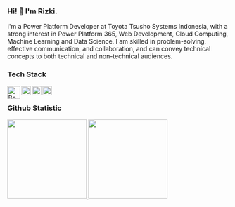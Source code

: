 ### Hi! 👋 I'm Rizki.
I'm a Power Platform Developer at Toyota Tsusho Systems Indonesia, with a strong interest in Power Platform 365, Web Development, Cloud Computing, Machine Learning and Data Science. I am skilled in problem-solving, effective communication, and collaboration, and can convey technical concepts to both technical and non-technical audiences.

### Tech Stack
  <a href="https://getbootstrap.com/"><img align="left" alt="Bootstrap" title="Bootstrap" width="29px" src="https://www.imagensempng.com.br/wp-content/uploads/2023/05/Logo-Sharepoint-Png.png" /></a>
  <a href="#"><img align="left" alt="JavaScript" title="JavaScript" width="21px" src="https://mattruma.com/wp-content/uploads/2021/10/PowerApps.png" /></a>
  <a href="https://nodejs.org/"><img align="left" alt="NodeJS" title="NodeJS" width="21px" src="https://unitedtraining.com/portals/2/images/products/power-apps/powerautomate-svg.png" /></a>
  <a href="https://reactjs.org/"><img align="left" alt="React" title="React" width="21px" src="https://uxwing.com/wp-content/themes/uxwing/download/brands-and-social-media/power-bi-icon.png" /></a>
  <br>
  
### Github Statistic
<p align="left">
<a href="[https://github.com/TTS-RizkiMaul](https://github.com/TTS-RizkiMaul)">
  <img height="180em" src="https://github-readme-stats-eight-theta.vercel.app/api?username=TTS-RizkiMaul&show_icons=true&theme=algolia&include_all_commits=true&count_private=true"/>
  <img height="180em" src="https://github-readme-stats-eight-theta.vercel.app/api/top-langs/?username=TTS-RizkiMaul&layout=compact&langs_count=8&theme=algolia"/>
</a>
</p>

<!---### Reach me on
- <a href="https://linkedin.com/in/rizkimaul/">LinkedIn</a>
- <a href="https://rizkimaul.netlify.app">Pesonal Web Portofolio</a>
- maulanarizki587@gmail.com

rizkimaul470/rizkimaul470 is a ✨ special ✨ repository because its `README.md` (this file) appears on your GitHub profile.
You can click the Preview link to take a look at your changes.
--->
